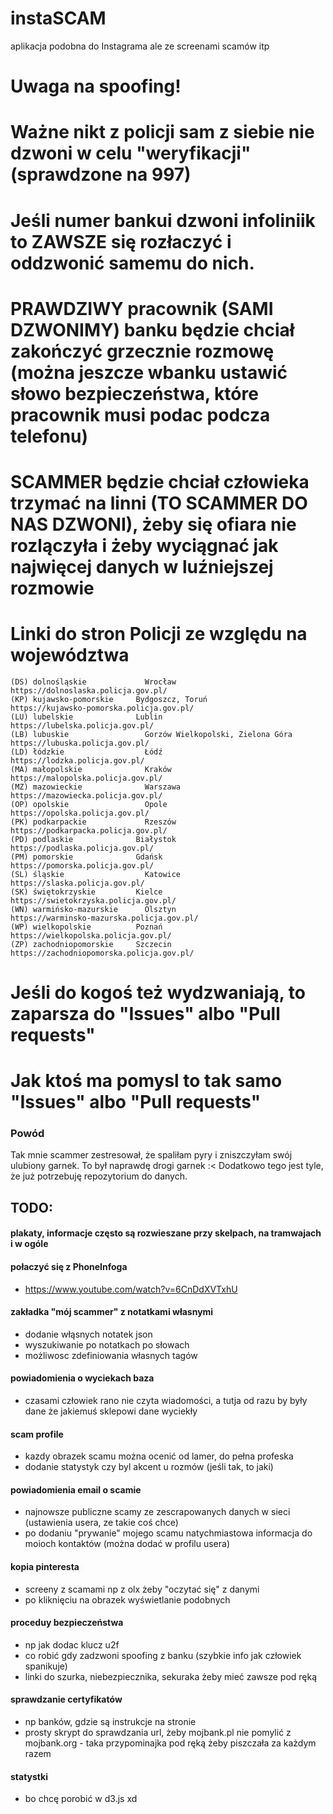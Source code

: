 # instaSCAM
aplikacja podobna do Instagrama ale ze screenami scamów itp

# Uwaga na spoofing! 
# Ważne nikt z policji sam z siebie nie dzwoni w celu "weryfikacji" (sprawdzone na 997)
# Jeśli numer bankui dzwoni infoliniik to ZAWSZE się rozłaczyć i oddzwonić samemu do nich.
# PRAWDZIWY pracownik (SAMI DZWONIMY) banku będzie chciał zakończyć grzecznie rozmowę (można jeszcze  wbanku ustawić słowo bezpieczeństwa, które pracownik musi podac podcza telefonu)
# SCAMMER będzie chciał człowieka trzymać na linni (TO SCAMMER DO NAS DZWONI), żeby się ofiara nie rozlączyła i żeby wyciągnać jak najwięcej danych w luźniejszej rozmowie


# Linki do stron Policji ze względu na województwa
```
(DS) dolnośląskie	          Wrocław                             https://dolnoslaska.policja.gov.pl/
(KP) kujawsko-pomorskie	    Bydgoszcz, Toruń                    https://kujawsko-pomorska.policja.gov.pl/
(LU) lubelskie	            Lublin                              https://lubelska.policja.gov.pl/
(LB) lubuskie	              Gorzów Wielkopolski, Zielona Góra   https://lubuska.policja.gov.pl/
(LD) łódzkie	              Łódź	                            https://lodzka.policja.gov.pl/
(MA) małopolskie	          Kraków	                            https://malopolska.policja.gov.pl/
(MZ) mazowieckie	          Warszawa                            https://mazowiecka.policja.gov.pl/
(OP) opolskie	              Opole                               https://opolska.policja.gov.pl/
(PK) podkarpackie	          Rzeszów	                            https://podkarpacka.policja.gov.pl/   
(PD) podlaskie	            Białystok                           https://podlaska.policja.gov.pl/
(PM) pomorskie	            Gdańsk                              https://pomorska.policja.gov.pl/   
(SL) śląskie	              Katowice                            https://slaska.policja.gov.pl/
(SK) świętokrzyskie	        Kielce                              https://swietokrzyska.policja.gov.pl/
(WN) warmińsko-mazurskie	  Olsztyn                             https://warminsko-mazurska.policja.gov.pl/
(WP) wielkopolskie	        Poznań                              https://wielkopolska.policja.gov.pl/
(ZP) zachodniopomorskie	    Szczecin                            https://zachodniopomorska.policja.gov.pl/
```

# Jeśli do kogoś też wydzwaniają, to zaparsza do "Issues" albo "Pull requests"
# Jak ktoś ma pomysl to tak samo "Issues" albo "Pull requests"

### Powód
Tak mnie scammer zestresował, że spaliłam pyry i zniszczyłam swój ulubiony garnek. To był naprawdę drogi garnek :<
Dodatkowo tego jest tyle, że już potrzebuję repozytorium do danych.

## TODO:
#### plakaty, informacje często są rozwieszane przy skelpach, na tramwajach i w ogóle
#### połaczyć się z PhoneInfoga
- https://www.youtube.com/watch?v=6CnDdXVTxhU
#### zakładka "mój scammer" z notatkami własnymi
- dodanie włąsnych notatek json
- wyszukiwanie po notatkach po słowach
- możliwosc zdefiniowania własnych tagów
#### powiadomienia o wyciekach baza
- czasami człowiek rano nie czyta wiadomości, a tutja od razu by były dane że jakiemuś sklepowi dane wyciekły

#### scam profile
- kazdy obrazek scamu można ocenić od lamer, do pełna profeska
- dodanie statystyk czy byl akcent u rozmów (jeśli tak, to jaki)

#### powiadomienia email o scamie
- najnowsze publiczne scamy ze zescrapowanych danych w sieci (ustawienia usera, ze takie coś chce)
- po dodaniu "prywanie" mojego scamu natychmiastowa informacja do moioch kontaktów (można dodać w profilu usera)
#### kopia pinteresta
- screeny z scamami np z olx żeby "oczytać się" z danymi
- po kliknięciu na obrazek wyświetlanie podobnych
#### proceduy bezpieczeństwa
- np jak dodac klucz u2f
- co robić gdy zadzwoni spoofing z banku (szybkie info jak człowiek spanikuje)
- linki do szurka, niebezpiecznika, sekuraka żeby mieć zawsze pod ręką
#### sprawdzanie certyfikatów
- np banków, gdzie są instrukcje na stronie
- prosty skrypt do sprawdzania url, żeby mojbank.pl nie pomylić z mojbank.org - taka przypominajka pod ręką żeby piszczała za każdym razem 
#### statystki
- bo chcę porobić w d3.js xd
